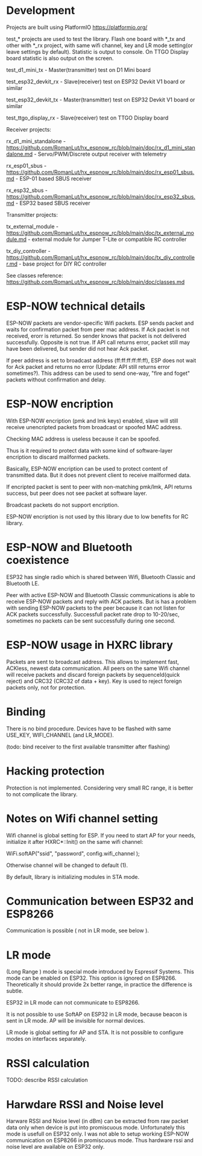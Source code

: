 # Development

 Projects are built using PlatformIO https://platformio.org/

 test_* projects are used to test the library. Flash one board with *_tx and other with *_rx project, with same wifi channel, key and LR mode setting(or leave settings by default). Statistic is output to console. On TTGO Display board statistic is also output on the screen.

 test_d1_mini_tx - Master(transmitter) test on D1 Mini board

 test_esp32_devkit_rx - Slave(receiver) test on ESP32 Devkit V1 board or similar

 test_esp32_devkit_tx - Master(transmitter) test on ESP32 Devkit V1 board or similar

 test_ttgo_display_rx - Slave(receiver) test on TTGO Display board 

 Receiver projects:

 rx_d1_mini_standalone - https://github.com/RomanLut/hx_espnow_rc/blob/main/doc/rx_d1_mini_standalone.md - Servo/PWM/Discrete output receiver with telemetry

 rx_esp01_sbus - https://github.com/RomanLut/hx_espnow_rc/blob/main/doc/rx_esp01_sbus.md - ESP-01 based SBUS receiver

 rx_esp32_sbus - https://github.com/RomanLut/hx_espnow_rc/blob/main/doc/rx_esp32_sbus.md - ESP32 based SBUS receiver

 Transmitter projects:

 tx_external_module - https://github.com/RomanLut/hx_espnow_rc/blob/main/doc/tx_external_module.md - external module for Jumper T-Lite or compatible RC controller

 tx_diy_controller - https://github.com/RomanLut/hx_espnow_rc/blob/main/doc/tx_diy_controller.md - base project for DIY RC controller


 See classes reference: https://github.com/RomanLut/hx_espnow_rc/blob/main/doc/classes.md
 

# ESP-NOW technical details
ESP-NOW packets are vendor-specific Wifi packets. ESP sends packet and waits for confirmation packet from peer mac address.
If Ack packet is not received, erorr is returned. So sender knows that packet is not delivered successfully. 
Opposite is not true. If API call returns error, packet still may have been delivered, but sender did not hear Ack packet.

If peer address is set to broadcast address (ff:ff:ff:ff:ff:ff), ESP does not wait for Ack packet and returns no error (Update: API still returns error sometimes?). This address can be used to send one-way, "fire and foget" packets without confirmation and delay.

# ESP-NOW encription

With ESP-NOW encription (pmk and lmk keys) enabled, slave will still receive unencripted packets from broadcast or spoofed MAC address. 

Checking MAC address is useless because it can be spoofed.

Thus is it required to protect data with some kind of software-layer encription to discard mailformed packets. 

Basically, ESP-NOW encription can be used to protect content of transmitted data. But it does not prevent client to receive mailformed data.

If encripted packet is sent to peer with non-matching pmk/lmk, API returns success, but peer does not see packet at software layer.

Broadcast packets do not support encription.

ESP-NOW encription is not used by this library due to low benefits for RC library.


# ESP-NOW and Bluetooth coexistence

ESP32 has single radio which is shared between Wifi, Bluetooth Classic and Bluetooth LE.

Peer with active ESP-NOW and Bluetooth Classic communications is able to receive ESP-NOW packets and reply with ACK packets. But is has a problem with sending ESP-NOW packets to the peer because it can not listen for ACK packets successfully. Successfull packet rate drop to 10-20/sec, sometimes no packets can be sent successfully during one second.

# ESP-NOW usage in HXRC library

Packets are sent to broadcast address. This allows to implement fast, ACKless, newest data communication. All peers on the same Wifi channel will receive packets and discard foreign packets by sequenceId(quick reject) and CRC32 (CRC32 of data + key). Key is used to reject foreign packets only, not for protection.

# Binding 
                                                                                  
There is no bind procedure. Devices have to be flashed with same USE_KEY, WIFI_CHANNEL (and LR_MODE).

(todo: bind receiver to the first available transmitter after flashing)

# Hacking protection

Protection is not implemented. Considering very small RC range, it is better to not complicate the library.

# Notes on Wifi channel setting

Wifi channel is global setting for ESP. If you need to start AP for your needs, initialize it after HXRC*::Init() on the same wifi channel:

WiFi.softAP("ssid", "password", config.wifi_channel );

Otherwise channel will be changed to default (1).

By default, library is initializing modules in STA mode.

# Communication between ESP32 and ESP8266

Communication is possible ( not in LR mode, see below ).

# LR mode 

(Long Range ) mode is special mode introduced by Espressif Systems. This mode can be enabled on ESP32. This option is ignored on ESP8266. 
Theoretically it should provide 2x better range, in practice the difference is subtle. 

ESP32 in LR mode can not communicate to ESP8266.

It is not possible to use SoftAP on ESP32 in LR mode, because beacon is sent in LR mode. AP will be invisible for normal devices.

LR mode is global setting for AP and STA. It is not possible to configure modes on interfaces separately.

# RSSI calculation

TODO: describe RSSI calculation

# Harwdare RSSI and Noise level

Harware RSSI and Noise level (in dBm) can be extracted from raw packet data only when device is put into promiscuous mode.
Unfortunately this mode is usefull on ESP32 only. I was not able to setup working ESP-NOW communication on ESP8266 in promiscuous mode. 
Thus hardware rssi and noise level are available on ESP32 only.
